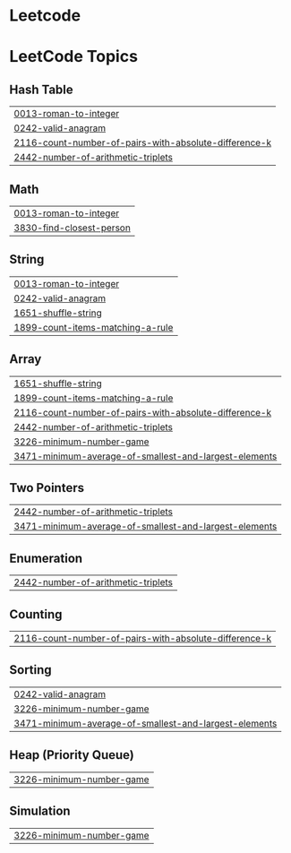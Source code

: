 # Leetcode
<!---LeetCode Topics Start-->
# LeetCode Topics
## Hash Table
|  |
| ------- |
| [0013-roman-to-integer](https://github.com/dhanushkadiyapu/Leetcode/tree/master/0013-roman-to-integer) |
| [0242-valid-anagram](https://github.com/dhanushkadiyapu/Leetcode/tree/master/0242-valid-anagram) |
| [2116-count-number-of-pairs-with-absolute-difference-k](https://github.com/dhanushkadiyapu/Leetcode/tree/master/2116-count-number-of-pairs-with-absolute-difference-k) |
| [2442-number-of-arithmetic-triplets](https://github.com/dhanushkadiyapu/Leetcode/tree/master/2442-number-of-arithmetic-triplets) |
## Math
|  |
| ------- |
| [0013-roman-to-integer](https://github.com/dhanushkadiyapu/Leetcode/tree/master/0013-roman-to-integer) |
| [3830-find-closest-person](https://github.com/dhanushkadiyapu/Leetcode/tree/master/3830-find-closest-person) |
## String
|  |
| ------- |
| [0013-roman-to-integer](https://github.com/dhanushkadiyapu/Leetcode/tree/master/0013-roman-to-integer) |
| [0242-valid-anagram](https://github.com/dhanushkadiyapu/Leetcode/tree/master/0242-valid-anagram) |
| [1651-shuffle-string](https://github.com/dhanushkadiyapu/Leetcode/tree/master/1651-shuffle-string) |
| [1899-count-items-matching-a-rule](https://github.com/dhanushkadiyapu/Leetcode/tree/master/1899-count-items-matching-a-rule) |
## Array
|  |
| ------- |
| [1651-shuffle-string](https://github.com/dhanushkadiyapu/Leetcode/tree/master/1651-shuffle-string) |
| [1899-count-items-matching-a-rule](https://github.com/dhanushkadiyapu/Leetcode/tree/master/1899-count-items-matching-a-rule) |
| [2116-count-number-of-pairs-with-absolute-difference-k](https://github.com/dhanushkadiyapu/Leetcode/tree/master/2116-count-number-of-pairs-with-absolute-difference-k) |
| [2442-number-of-arithmetic-triplets](https://github.com/dhanushkadiyapu/Leetcode/tree/master/2442-number-of-arithmetic-triplets) |
| [3226-minimum-number-game](https://github.com/dhanushkadiyapu/Leetcode/tree/master/3226-minimum-number-game) |
| [3471-minimum-average-of-smallest-and-largest-elements](https://github.com/dhanushkadiyapu/Leetcode/tree/master/3471-minimum-average-of-smallest-and-largest-elements) |
## Two Pointers
|  |
| ------- |
| [2442-number-of-arithmetic-triplets](https://github.com/dhanushkadiyapu/Leetcode/tree/master/2442-number-of-arithmetic-triplets) |
| [3471-minimum-average-of-smallest-and-largest-elements](https://github.com/dhanushkadiyapu/Leetcode/tree/master/3471-minimum-average-of-smallest-and-largest-elements) |
## Enumeration
|  |
| ------- |
| [2442-number-of-arithmetic-triplets](https://github.com/dhanushkadiyapu/Leetcode/tree/master/2442-number-of-arithmetic-triplets) |
## Counting
|  |
| ------- |
| [2116-count-number-of-pairs-with-absolute-difference-k](https://github.com/dhanushkadiyapu/Leetcode/tree/master/2116-count-number-of-pairs-with-absolute-difference-k) |
## Sorting
|  |
| ------- |
| [0242-valid-anagram](https://github.com/dhanushkadiyapu/Leetcode/tree/master/0242-valid-anagram) |
| [3226-minimum-number-game](https://github.com/dhanushkadiyapu/Leetcode/tree/master/3226-minimum-number-game) |
| [3471-minimum-average-of-smallest-and-largest-elements](https://github.com/dhanushkadiyapu/Leetcode/tree/master/3471-minimum-average-of-smallest-and-largest-elements) |
## Heap (Priority Queue)
|  |
| ------- |
| [3226-minimum-number-game](https://github.com/dhanushkadiyapu/Leetcode/tree/master/3226-minimum-number-game) |
## Simulation
|  |
| ------- |
| [3226-minimum-number-game](https://github.com/dhanushkadiyapu/Leetcode/tree/master/3226-minimum-number-game) |
<!---LeetCode Topics End-->